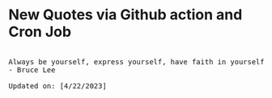 # New Quotes via Github action and Cron Job

<pre>
<!-- #quote -->
Always be yourself, express yourself, have faith in yourself, do not go out and look for a successful personality and duplicate it.
- Bruce Lee

Updated on: [4/22/2023]
<!-- #quoteEnd -->
</pre>
